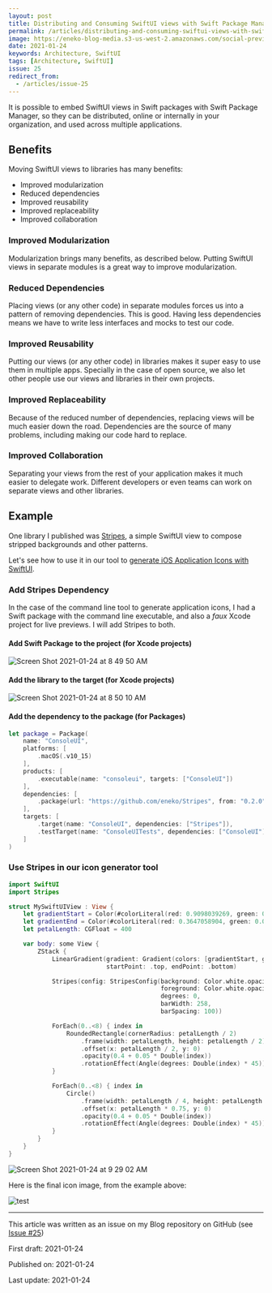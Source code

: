```yaml
---
layout: post
title: Distributing and Consuming SwiftUI views with Swift Package Manager
permalink: /articles/distributing-and-consuming-swiftui-views-with-swift-package-manager
image: https://eneko-blog-media.s3-us-west-2.amazonaws.com/social-preview/issue-25.png
date: 2021-01-24
keywords: Architecture, SwiftUI
tags: [Architecture, SwiftUI]
issue: 25
redirect_from:
  - /articles/issue-25
---
```


It is possible to embed SwiftUI views in Swift packages with Swift Package Manager, so they can be distributed, online or internally in your organization, and used across multiple applications.

## Benefits

Moving SwiftUI views to libraries has many benefits: 
- Improved modularization
- Reduced dependencies
- Improved reusability
- Improved replaceability
- Improved collaboration 

### Improved Modularization
Modularization brings many benefits, as described below. Putting SwiftUI views in separate modules is a great way to improve modularization.

### Reduced Dependencies
Placing views (or any other code) in separate modules forces us into a pattern of removing dependencies. This is good. Having less dependencies means we have to write less interfaces and mocks to test our code.

### Improved Reusability
Putting our views (or any other code) in libraries makes it super easy to use them in multiple apps. Specially in the case of open source, we also let other people use our views and libraries in their own projects.

### Improved Replaceability
Because of the reduced number of dependencies, replacing views will be much easier down the road. Dependencies are the source of many problems, including making our code hard to replace.

### Improved Collaboration
Separating your views from the rest of your application makes it much easier to delegate work. Different developers or even teams can work on separate views and other libraries.

## Example

One library I published was [Stripes](https://github.com/eneko/Stripes), a simple SwiftUI view to compose stripped backgrounds and other patterns.

Let's see how to use it in our tool to [generate iOS Application Icons with SwiftUI](https://www.enekoalonso.com/articles/creating-ios-application-icons-with-swiftui).

### Add Stripes Dependency

In the case of the command line tool to generate application icons, I had a Swift package with the command line executable, and also a _faux_ Xcode project for live previews. I will add Stripes to both.

#### Add Swift Package to the project (for Xcode projects)
![Screen Shot 2021-01-24 at 8 49 50 AM](https://user-images.githubusercontent.com/32922/105638084-b3e71980-5e25-11eb-8e16-9afd37580d9b.png)

#### Add the library to the target (for Xcode projects)
![Screen Shot 2021-01-24 at 8 50 10 AM](https://user-images.githubusercontent.com/32922/105638094-ba759100-5e25-11eb-838e-6c051b6da134.png)

#### Add the dependency to the package (for Packages)

```swift
let package = Package(
    name: "ConsoleUI",
    platforms: [
        .macOS(.v10_15)
    ],
    products: [
        .executable(name: "consoleui", targets: ["ConsoleUI"])
    ],
    dependencies: [
        .package(url: "https://github.com/eneko/Stripes", from: "0.2.0")
    ],
    targets: [
        .target(name: "ConsoleUI", dependencies: ["Stripes"]),
        .testTarget(name: "ConsoleUITests", dependencies: ["ConsoleUI"])
    ]
)
```

### Use Stripes in our icon generator tool

```swift
import SwiftUI
import Stripes

struct MySwiftUIView : View {
    let gradientStart = Color(#colorLiteral(red: 0.9098039269, green: 0.4784313738, blue: 0.6431372762, alpha: 1))
    let gradientEnd = Color(#colorLiteral(red: 0.3647058904, green: 0.06666667014, blue: 0.9686274529, alpha: 1))
    let petalLength: CGFloat = 400

    var body: some View {
        ZStack {
            LinearGradient(gradient: Gradient(colors: [gradientStart, gradientEnd]),
                           startPoint: .top, endPoint: .bottom)

            Stripes(config: StripesConfig(background: Color.white.opacity(0.1),
                                          foreground: Color.white.opacity(0.1),
                                          degrees: 0,
                                          barWidth: 258,
                                          barSpacing: 100))

            ForEach(0..<8) { index in
                RoundedRectangle(cornerRadius: petalLength / 2)
                    .frame(width: petalLength, height: petalLength / 2)
                    .offset(x: petalLength / 2, y: 0)
                    .opacity(0.4 + 0.05 * Double(index))
                    .rotationEffect(Angle(degrees: Double(index) * 45))
            }

            ForEach(0..<8) { index in
                Circle()
                    .frame(width: petalLength / 4, height: petalLength / 4)
                    .offset(x: petalLength * 0.75, y: 0)
                    .opacity(0.4 + 0.05 * Double(index))
                    .rotationEffect(Angle(degrees: Double(index) * 45))
            }
        }
    }
}
```

![Screen Shot 2021-01-24 at 9 29 02 AM](https://user-images.githubusercontent.com/32922/105638282-af6f3080-5e26-11eb-9157-cb7b57290b0b.png)

Here is the final icon image, from the example above:

![test](https://user-images.githubusercontent.com/32922/105638699-f5c58f00-5e28-11eb-8f51-385950a83043.png)



---

<div class="post-closure">
    <p>This article was written as an issue on my Blog repository on GitHub (see <a target="_blank" href="https://github.com/eneko/Blog/issues/25">Issue #25</a>)</p>
    <p>First draft: 2021-01-24</p>
    <p>Published on: 2021-01-24</p>
    <p>Last update: 2021-01-24</p>
</div>